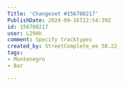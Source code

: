 ```yaml
---
Title: 'Changeset #156708217'
PublishDate: 2024-09-16T22:54:39Z
id: 156708217
user: L29Ah
comment: Specify tracktypes
created_by: StreetComplete_ee 58.22
tags:
- Montenegro
- Bar

---
```

